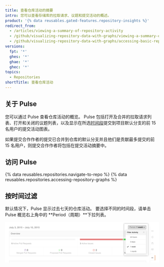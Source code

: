 ```yaml
---
title: 查看仓库活动的摘要
intro: 您可以查看存储库的拉取请求、议题和提交活动的概述。
product: '{% data reusables.gated-features.repository-insights %}'
redirect_from:
  - /articles/viewing-a-summary-of-repository-activity
  - /github/visualizing-repository-data-with-graphs/viewing-a-summary-of-repository-activity
  - /github/visualizing-repository-data-with-graphs/accessing-basic-repository-data/viewing-a-summary-of-repository-activity
versions:
  fpt: '*'
  ghes: '*'
  ghae: '*'
  ghec: '*'
topics:
  - Repositories
shortTitle: 查看仓库活动
---
```


## 关于 Pulse

您可以通过 Pulse 查看仓库活动的概览。 Pulse 包括打开及合并的拉取请求列表、打开和关闭的议题列表，以及显示在所选[时间段](/articles/viewing-a-summary-of-repository-activity#filtering-by-time)提交到项目默认分支的前 15 名用户的提交活动图表。

如果提交合作作者的提交已合并到仓库的默认分支并且他们是贡献最多提交的前 15 名用户，则提交合作作者将包括在提交活动摘要中。

## 访问 Pulse

{% data reusables.repositories.navigate-to-repo %}
{% data reusables.repositories.accessing-repository-graphs %}

## 按时间过滤

默认情况下，Pulse 显示过去七天的仓库活动。 要选择不同的时间段，请单击 Pulse 概览右上角中的 **Period（周期）**下拉列表。

![按时间过滤 Pulse 活动](/assets/images/help/pulse/pulse_time_filter_dropdown.png)
